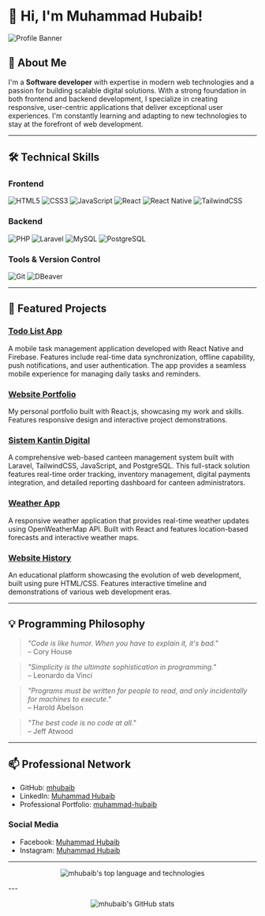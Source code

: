 # 👋 Hi, I'm Muhammad Hubaib!

![Profile Banner](https://capsule-render.vercel.app/api?type=wave&color=0:4F8A8B,100:FFE156&height=200&section=header&text=Hubaib%20%7C%20Software%20Developer&fontSize=40&fontColor=fff)

## 🚀 About Me

I'm a **Software developer** with expertise in modern web technologies and a passion for building scalable digital solutions. With a strong foundation in both frontend and backend development, I specialize in creating responsive, user-centric applications that deliver exceptional user experiences. I'm constantly learning and adapting to new technologies to stay at the forefront of web development.

---

## 🛠️ Technical Skills

### Frontend
![HTML5](https://img.shields.io/badge/-HTML5-E34F26?logo=html5&logoColor=fff)
![CSS3](https://img.shields.io/badge/-CSS3-1572B6?logo=css3&logoColor=fff)
![JavaScript](https://img.shields.io/badge/-JavaScript-F7DF1E?logo=javascript&logoColor=000)
![React](https://img.shields.io/badge/-React-61DAFB?logo=react&logoColor=000)
![React Native](https://img.shields.io/badge/-React%20Native-61DAFB?logo=react&logoColor=000)
![TailwindCSS](https://img.shields.io/badge/-TailwindCSS-38B2AC?logo=tailwindcss&logoColor=fff)

### Backend
![PHP](https://img.shields.io/badge/-PHP-777BB4?logo=php&logoColor=fff)
![Laravel](https://img.shields.io/badge/-Laravel-FF2D20?logo=laravel&logoColor=fff)
![MySQL](https://img.shields.io/badge/-MySQL-4479A1?logo=mysql&logoColor=fff)
![PostgreSQL](https://img.shields.io/badge/-PostgreSQL-336791?logo=postgresql&logoColor=fff)

### Tools & Version Control
![Git](https://img.shields.io/badge/-Git-F05032?logo=git&logoColor=fff)
![DBeaver](https://img.shields.io/badge/-DBeaver-4D4D4D?logo=dbeaver&logoColor=fff)


---

## 🌟 Featured Projects

### [Todo List App](https://github.com/mhubaib/todo-list-app)
A mobile task management application developed with React Native and Firebase. Features include real-time data synchronization, offline capability, push notifications, and user authentication. The app provides a seamless mobile experience for managing daily tasks and reminders.

### [Website Portfolio](https://github.com/mhubaib/website-portofolio-react)
My personal portfolio built with React.js, showcasing my work and skills. Features responsive design and interactive project demonstrations.

### [Sistem Kantin Digital](https://github.com/mhubaib/sistem-kantin-digital)
A comprehensive web-based canteen management system built with Laravel, TailwindCSS, JavaScript, and PostgreSQL. This full-stack solution features real-time order tracking, inventory management, digital payments integration, and detailed reporting dashboard for canteen administrators.

### [Weather App](https://github.com/mhubaib/weather-app)
A responsive weather application that provides real-time weather updates using OpenWeatherMap API. Built with React and features location-based forecasts and interactive weather maps.

### [Website History](https://github.com/mhubaib/website-history-html)
An educational platform showcasing the evolution of web development, built using pure HTML/CSS. Features interactive timeline and demonstrations of various web development eras.

---

## 💡 Programming Philosophy

> *"Code is like humor. When you have to explain it, it's bad."*  
> – Cory House

> *"Simplicity is the ultimate sophistication in programming."*  
> – Leonardo da Vinci

> *"Programs must be written for people to read, and only incidentally for machines to execute."*  
> – Harold Abelson

> *"The best code is no code at all."*  
> – Jeff Atwood

---

## 📫 Professional Network

- GitHub: [mhubaib](https://github.com/mhubaib)
- LinkedIn: [Muhammad Hubaib](https://www.linkedin.com/in/muhammad-hubaib-76b26b370/)
- Professional Portfolio: [muhammad-hubaib](https://www.linkedin.com/in/muhammad-hubaib-76b26b370/)

### Social Media
- Facebook: [Muhammad Hubaib](https://web.facebook.com/profile.php?id=61576621349069)
- Instagram: [Muhammad Hubaib](https://www.instagram.com/mhuba_ib/)

---
<p align="center">
  <img src="https://github-readme-stats.vercel.app/api/top-langs/?username=mhubaib&layout=compact" alt="mhubaib's top language and technologies" />
</p>
---
<p align="center">
  <img src="https://github-readme-stats.vercel.app/api?username=mhubaib&show_icons=true&theme=radical" alt="mhubaib's GitHub stats" />
</p>
